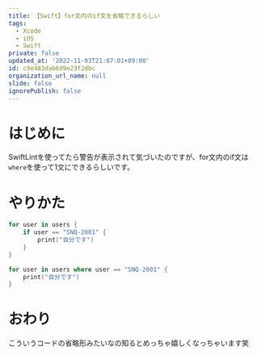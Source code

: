 ```yaml
---
title: 【Swift】for文内のif文を省略できるらしい
tags:
  - Xcode
  - iOS
  - Swift
private: false
updated_at: '2022-11-03T21:07:01+09:00'
id: c9e483dab6d9e23f2dbc
organization_url_name: null
slide: false
ignorePublish: false
---
```

# はじめに
SwiftLintを使ってたら警告が表示されて気づいたのですが、for文内のif文は`where`を使って1文にできるらしいです。

# やりかた
```swift
for user in users {
    if user == "SNQ-2001" {
        print("自分です")
    }
}
```

```swift
for user in users where user == "SNQ-2001" {
    print("自分です")
}
```

# おわり
こういうコードの省略形みたいなの知るとめっちゃ嬉しくなっちゃいます笑
